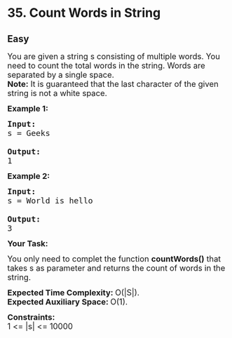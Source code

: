 # 35. Count Words in String
## Easy
<div class="problem-statement">
                <p></p><p><span style="font-size:18px">You are given a string s consisting of multiple words. You need to count the total words in the string. Words are separated by a single space.<br>
<strong>Note:</strong> It is guaranteed that the last character of the given string is not a white space.</span></p>

<p><span style="font-size:18px"><strong>Example 1:</strong></span></p>

<pre><span style="font-size:18px"><strong>Input:
</strong>s = Geeks

<strong>Output: 
</strong>1</span>
</pre>

<p><span style="font-size:18px"><strong>Example 2:</strong></span></p>

<pre><span style="font-size:18px"><strong>Input:
</strong>s = World is hello

<strong>Output: 
</strong>3</span></pre>

<p><span style="font-size:18px"><strong>Your Task:</strong></span></p>

<p><span style="font-size:18px">You only need to complet the function <strong>countWords()</strong> that takes s as parameter and returns the count of words in the string.&nbsp;</span></p>

<p><span style="font-size:18px"><strong>Expected Time Complexity:&nbsp;</strong>O(|S|).<br>
<strong>Expected Auxiliary Space:&nbsp;</strong>O(1).</span></p>

<p><span style="font-size:18px"><strong>Constraints:</strong><br>
1 &lt;= |s| &lt;= 10000</span></p>

<p>&nbsp;</p>
 <p></p>
            </div>